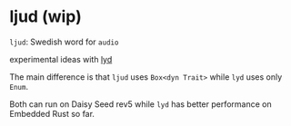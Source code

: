 # ljud (wip)

`ljud`: Swedish word for `audio`

experimental ideas with [lyd](https://github.com/chaosprint/lyd)

The main difference is that `ljud` uses `Box<dyn Trait>` while `lyd` uses only `Enum`.

Both can run on Daisy Seed rev5 while `lyd` has better performance on Embedded Rust so far. 